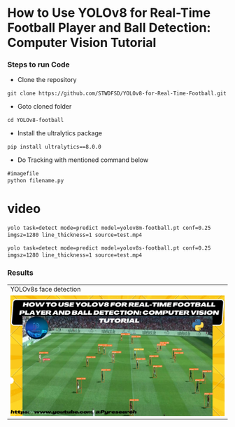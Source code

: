 # How to Use YOLOv8 for Real-Time Football Player and Ball Detection: Computer Vision Tutorial



### Steps to run Code

- Clone the repository
```
git clone https://github.com/STWDFSD/YOLOv8-for-Real-Time-Football.git
```

- Goto cloned folder
```
cd YOLOv8-football
```

- Install the ultralytics package
```
pip install ultralytics==8.0.0
```

- Do Tracking with mentioned command below
```
#imagefile
python filename.py
```
# video 
```
yolo task=detect mode=predict model=yolov8m-football.pt conf=0.25 imgsz=1280 line_thickness=1 source=test.mp4
```
```
yolo task=detect mode=predict model=yolov8s-football.pt conf=0.25 imgsz=1280 line_thickness=1 source=test.mp4
```
### Results
<table>
  <tr>
    <td>YOLOv8s face detection</td>
  </tr>
  <tr>
    <td><img src="https://github.com/noorkhokhar99/YOLOv8-football/blob/main/How%20to%20Use%20YOLOv8%20for%20Real-Time%20Football%20Player%20and%20Ball%20Detection%20Computer%20Vision%20Tutorial.png"></td>
  </tr>
 </table>
